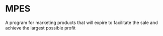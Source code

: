 # MPES
 A program for marketing products that will expire to facilitate the sale and achieve the largest possible profit
